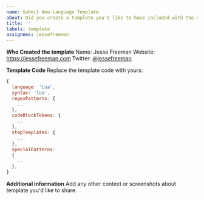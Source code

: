 ```yaml
---
name: Submit New Language Template
about: Did you create a template you'd like to have included with the source code?
title: ''
labels: template
assignees: jessefreeman
---
```


**Who Created the template**
Name: Jesse Freeman
Website: https://jessefreeman.com
Twitter: [@jessefreeman](https://twitter.com/jessefreeman)

**Template Code**
Replace the template code with yours:

```javascript
{
  language: 'Lua',
  syntax: 'lua',
  regexPatterns: {
    ...
  },
  codeBlockTokens: {
    ...
  },
  stepTemplates: {
    ...
  },
  specialPatterns: 
  {
    ..
  },
}
```

**Additional information**
Add any other context or screenshots about template you'd like to share.
